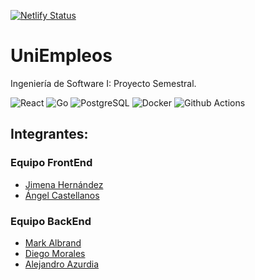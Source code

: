 [![Netlify Status](https://api.netlify.com/api/v1/badges/c109402a-e80a-430e-a75c-9d453e7cc61f/deploy-status)](https://app.netlify.com/sites/sage-palmier-936be2/deploys)
# UniEmpleos
Ingeniería de Software I: Proyecto Semestral.

![React](https://img.shields.io/badge/React-20232A?style=for-the-badge&logo=react&logoColor=61DAFB)
![Go](https://img.shields.io/badge/Go-00ADD8?style=for-the-badge&logo=go&logoColor=white)
![PostgreSQL](https://img.shields.io/badge/PostgreSQL-316192?style=for-the-badge&logo=postgresql&logoColor=white)
![Docker](https://img.shields.io/badge/docker-%230db7ed.svg?style=for-the-badge&logo=docker&logoColor=white)
![Github Actions](https://img.shields.io/badge/GitHub_Actions-2088FF?style=for-the-badge&logo=github-actions&logoColor=white)

## Integrantes:

### Equipo FrontEnd
- [Jimena Hernández](https://github.com/Kojimena)
- [Ángel Castellanos](https://github.com/angelcast2002)

### Equipo BackEnd
- [Mark Albrand](https://github.com/markalbrand56)
- [Diego Morales](https://github.com/Diego2250)
- [Alejandro Azurdia](https://github.com/jazurdia)


